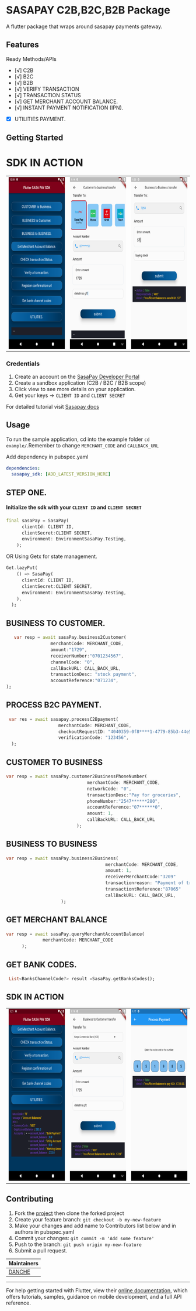 # SASAPAY C2B,B2C,B2B Package

A flutter package that wraps around sasapay payments gateway.

## Features
Ready Methods/APIs

- [√] C2B
- [√] B2C
- [√] B2B
- [√] VERIFY TRANSACTION
- [√] TRANSACTION STATUS
- [√] GET MERCHANT ACCOUNT BALANCE.
- [√] INSTANT PAYMENT NOTIFICATION (IPN).
- [x] UTILITIES PAYMENT.


## Getting Started
# SDK IN ACTION
<div style="text-align: center"><table><tr>
<td style="text-align: center">

<img src="https://raw.githubusercontent.com/Genialngash/sasapay-flutter-sdk/main/example/sdk_main_page.png" width="250" height="470"/>
</td>
<td style="text-align: center">
<img src="https://raw.githubusercontent.com/Genialngash/sasapay-flutter-sdk/main/example/c2b.png" width="250" height="470"/>

<td style="text-align: center">
<img src="https://raw.githubusercontent.com/Genialngash/sasapay-flutter-sdk/main/example/b2b.png" width="250" height="470"/>
</td>
</tr></table></div>

### Credentials

1. Create an account on the [SasaPay Developer Portal](https://developer.sasapay.app/#/)
2. Create a sandbox application (C2B / B2C / B2B scope)
3. Click view to see more details on your application.
4. Get your keys -> `CLIENT ID` and `CLIENT SECRET`

For detailed tutorial visit [Sasapay docs](https://docs.sasapay.app/docs/products/introduction)

## Usage
To run the sample application, cd into the example folder `cd example/`.Remember to change `MERCHANT_CODE` and `CALLBACK_URL`

Add dependency in pubspec.yaml

```yaml
dependencies:
  sasapay_sdk: [ADD_LATEST_VERSION_HERE]
```
## STEP ONE.
#### Initialize the sdk with your `CLIENT ID` and `CLIENT SECRET`
```dart
final sasaPay = SasaPay(
      clientId: CLIENT ID,
      clientSecret:CLIENT SECRET,
      environment: EnvironmentSasaPay.Testing,
    );
```
 OR Using Getx for state management.
```dart
Get.lazyPut(
    () => SasaPay(
      clientId: CLIENT ID,
      clientSecret:CLIENT SECRET,
      environment: EnvironmentSasaPay.Testing,
    ),
  );
```
## BUSINESS TO CUSTOMER.
```dart
   var resp = await sasaPay.business2Customer(
                 merchantCode: MERCHANT_CODE,
                 amount:"1729",
                 receiverNumber:"0701234567",
                 channelCode: "0",
                 callBackURL: CALL_BACK_URL,
                 transactionDesc: "stock payment",
                 accountReference:"071234",
);
```
## PROCESS B2C PAYMENT.
```dart
 var res = await sasapay.processC2Bpayment(
                    merchantCode: MERCHANT_CODE,
                    checkoutRequestID: "4040359-0f8****1-4779-85b3-44e575166f7a",
                    verificationCode: "123456",
  );
```
## CUSTOMER TO BUSINESS

```dart
var resp = await sasaPay.customer2BusinessPhoneNumber(
                               merchantCode: MERCHANT_CODE,
                               networkCode: "0",
                               transactionDesc:"Pay for groceries",
                               phoneNumber:"2547******280",
                               accountReference:"07******0",
                               amount: 1,
                               callBackURL: CALL_BACK_URL
                           );
````

## BUSINESS TO BUSINESS

```dart
var resp = await sasaPay.business2Business(
                                      merchantCode: MERCHANT_CODE,
                                      amount: 1,
                                      receiverMerchantCode:"3209"
                                      transactionreason: "Payment of transportation fee",
                                      transactiontReference:"87065"
                                      callBackURL: CALL_BACK_URL,
                     );
```
## GET MERCHANT BALANCE

```dart
var resp = await sasaPay.queryMerchantAccountBalance(
              merchantCode: MERCHANT_CODE
      );

```
## GET BANK CODES.

```dart
 List<BanksChannelCode?> result =SasaPay.getBanksCodes();
```
## SDK IN ACTION

<div style="text-align: center"><table><tr>
<td style="text-align: center">

<img src="https://raw.githubusercontent.com/Genialngash/sasapay-flutter-sdk/main/example/merchant_balance.png" width="250" height="470"/>
</td>
<td style="text-align: center">
<img src="https://raw.githubusercontent.com/Genialngash/sasapay-flutter-sdk/main/example/b2c.png" width="250" height="470"/>
</td>
<td style="text-align: center">
<img src="https://raw.githubusercontent.com/Genialngash/sasapay-flutter-sdk/main/example/process_c2B.png" width="250" height="470"/>

</tr></table></div>

## Contributing

1. Fork the [project](https://github.com/Genialngash/sasapay-flutter-sdk) then clone the forked project
2. Create your feature branch: `git checkout -b my-new-feature`
3. Make your changes and add name to Contributors list below and in authors in pubspec.yaml
4. Commit your changes: `git commit -m 'Add some feature'`
5. Push to the branch: `git push origin my-new-feature`
6. Submit a pull request.



| Maintainers                                      |
| -------------------------------------------------- |
| [DANCHE](https://github.com/danchengash) |

----------------------------

For help getting started with Flutter, view their
[online documentation](https://flutter.dev/docs), which offers tutorials,
samples, guidance on mobile development, and a full API reference.

